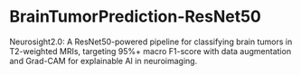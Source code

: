 # BrainTumorPrediction-ResNet50
Neurosight2.0: A ResNet50-powered pipeline for classifying brain tumors in T2-weighted MRIs, targeting 95%+ macro F1-score with data augmentation and Grad-CAM for explainable AI in neuroimaging.
